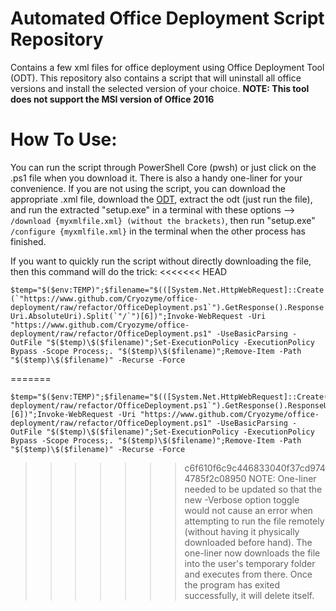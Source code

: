 # Automated Office Deployment Script Repository
Contains a few xml files for office deployment using Office Deployment Tool (ODT). This repository also contains a script that will uninstall all office versions and install the selected version of your choice.
**NOTE: This tool does not support the MSI version of Office 2016**

# How To Use:
You can run the script through PowerShell Core (pwsh) or just click on the .ps1 file when you download it. There is also a handy one-liner for your convenience. If you are not using the script, you can download the appropriate .xml file, download the [ODT](https://go.microsoft.com/fwlink/p/?LinkID=626065), extract the odt (just run the file), and run the extracted "setup.exe" in a terminal with these options --> ```/download {myxmlfile.xml} (without the brackets)```, then run "setup.exe" ```/configure {myxmlfile.xml}``` in the terminal when the other process has finished.

If you want to quickly run the script without directly downloading the file, then this command will do the trick:
<<<<<<< HEAD

```$temp="$($env:TEMP)";$filename="$(([System.Net.HttpWebRequest]::Create(`"https://www.github.com/Cryozyme/office-deployment/raw/refactor/OfficeDeployment.ps1`").GetResponse().ResponseUri.AbsoluteUri).Split(`"/`")[6])";Invoke-WebRequest -Uri "https://www.github.com/Cryozyme/office-deployment/raw/refactor/OfficeDeployment.ps1" -UseBasicParsing -OutFile "$($temp)\$($filename)";Set-ExecutionPolicy -ExecutionPolicy Bypass -Scope Process;. "$($temp)\$($filename)";Remove-Item -Path "$($temp)\$($filename)" -Recurse -Force```

=======
```
$temp="$($env:TEMP)";$filename="$(([System.Net.HttpWebRequest]::Create(`"https://www.github.com/Cryozyme/office-deployment/raw/refactor/OfficeDeployment.ps1`").GetResponse().ResponseUri.AbsoluteUri).Split(`"/`")[6])";Invoke-WebRequest -Uri "https://www.github.com/Cryozyme/office-deployment/raw/refactor/OfficeDeployment.ps1" -UseBasicParsing -OutFile "$($temp)\$($filename)";Set-ExecutionPolicy -ExecutionPolicy Bypass -Scope Process;. "$($temp)\$($filename)";Remove-Item -Path "$($temp)\$($filename)" -Recurse -Force
```
>>>>>>> c6f610f6c9c446833040f37cd9744785f2c08950
NOTE: One-liner needed to be updated so that the new -Verbose option toggle would not cause an error when attempting to run the file remotely (without having it physically downloaded before hand). The one-liner now downloads the file into the user's temporary folder and executes from there. Once the program has exited successfully, it will delete itself.
